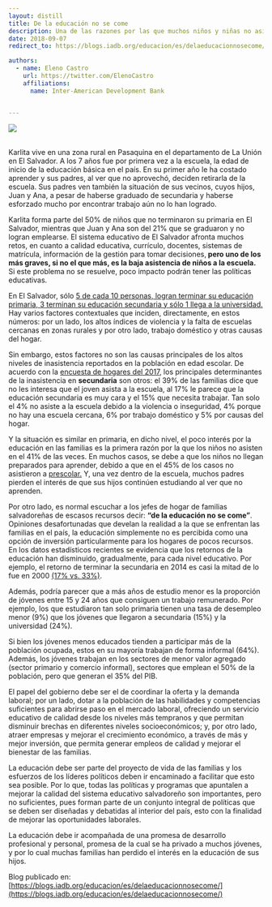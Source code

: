 ```yaml
---
layout: distill
title: De la educación no se come
description: Una de las razones por las que muchos niños y niñas no asisten a la escuela, puede ser sorprendente pero desafortunadamente es cierta.
date: 2018-09-07
redirect_to: https://blogs.iadb.org/educacion/es/delaeducacionnosecome/

authors:
  - name: Eleno Castro
    url: https://twitter.com/ElenoCastro
    affiliations:
      name: Inter-American Development Bank


---
```

<div class="row mt-3">
    <div class="col-sm mt-3 mt-md-0">
        <img class="img-fluid rounded z-depth-1" src="{{ site.baseurl }}/assets/img/educacion_no_come.jpg">
    </div>
</div>

<br/>

Karlita vive en una zona rural en Pasaquina en el departamento de La Unión en El Salvador. A los 7 años fue por primera vez a la escuela, la edad de inicio de la educación básica en el país. En su primer año le ha costado aprender y sus padres, al ver que no aprovechó, deciden retirarla de la escuela. Sus padres ven también la situación de sus vecinos, cuyos hijos, Juan y Ana, a pesar de haberse graduado de secundaria y haberse esforzado mucho por encontrar trabajo aún no lo han logrado.

Karlita forma parte del 50% de niños que no terminaron su primaria en El Salvador, mientras que Juan y Ana son del 21% que se graduaron y no logran emplearse. El sistema educativo de El Salvador afronta muchos retos, en cuanto a calidad educativa, currículo, docentes, sistemas de matrícula, información de la gestión para tomar decisiones,<b> pero uno de los más graves, si no el que más, es la baja asistencia de niños a la escuela.</b> Si este problema no se resuelve, poco impacto podrán tener las políticas educativas.

En El Salvador, sólo [5 de cada 10 personas, logran terminar su educación primaria, 3 terminan su educación secundaria y sólo 1 llega a la universidad.](https://publications.iadb.org/en/cima-brief-10-el-salvador-better-education-more-children-its-within-reach) Hay varios factores contextuales que inciden, directamente, en estos números: por un lado, los altos índices de violencia y la falta de escuelas cercanas en zonas rurales y por otro lado, trabajo doméstico y otras causas del hogar.

Sin embargo, estos factores no son las causas principales de los altos niveles de inasistencia reportados en la población en edad escolar. De acuerdo con la [encuesta de hogares del 2017](http://www.digestyc.gob.sv/index.php/temas/des/ehpm/publicaciones-ehpm.html), los principales determinantes de la inasistencia en <b>secundaria</b> son otros: el 39% de las familias dice que no les interesa que el joven asista a la escuela, al 17% le parece que la educación secundaria es muy cara y el 15% que necesita trabajar. Tan solo el 4% no asiste a la escuela debido a la violencia o inseguridad, 4% porque no hay una escuela cercana, 6% por trabajo doméstico y 5% por causas del hogar.

Y la situación es similar en primaria, en dicho nivel, el poco interés por la educación en las familias es la primera razón por la que los niños no asisten en el 41% de las veces. En muchos casos, se debe a que los niños no llegan preparados para aprender, debido a que en el 45% de los casos no asistieron a [prescolar.](https://www.laprensagrafica.com/elsalvador/65-municipios-sin-atencion-en-educacion-inicial-20171213-0112.html) Y, una vez dentro de la escuela, muchos padres pierden el interés de que sus hijos continúen estudiando al ver que no aprenden.

Por otro lado, es normal escuchar a los jefes de hogar de familias salvadoreñas de escasos recursos decir: <b>“de la educación no se come”</b>. Opiniones desafortunadas que develan la realidad a la que se enfrentan las familias en el país, la educación simplemente no es percibida como una opción de inversión particularmente para los hogares de pocos recursos. En los datos estadísticos recientes se evidencia que los retornos de la educación han disminuido, gradualmente, para cada nivel educativo. Por ejemplo, el retorno de terminar la secundaria en 2014 es casi la mitad de lo fue en 2000 [(17% vs. 33%)](http://www.redicces.org.sv/jspui/bitstream/10972/2739/1/Que%CC%81%20es%20una%20buena%20escuela.pdf).

Además, podría parecer que a más años de estudio menor es la proporción de jóvenes entre 15 y 24 años que consiguen un trabajo remunerado. Por ejemplo, los que estudiaron tan solo primaria tienen una tasa de desempleo menor (9%) que los jóvenes que llegaron a secundaria (15%) y la universidad (24%).

Si bien los jóvenes menos educados tienden a participar más de la población ocupada, estos en su mayoría trabajan de forma informal (64%). Además, los jóvenes trabajan en los sectores de menor valor agregado (sector primario y comercio informal), sectores que emplean el 50% de la población, pero que generan el 35% del PIB.

El papel del gobierno debe ser el de coordinar la oferta y la demanda laboral; por un lado, dotar a la población de las habilidades y competencias suficientes para abrirse paso en el mercado laboral, ofreciendo un servicio educativo de calidad desde los niveles más tempranos y que permitan disminuir brechas en diferentes niveles socioeconómicos; y, por otro lado, atraer empresas y mejorar el crecimiento económico, a través de más y mejor inversión, que permita generar empleos de calidad y mejorar el bienestar de las familias.

La educación debe ser parte del proyecto de vida de las familias y los esfuerzos de los líderes políticos deben ir encaminado a facilitar que esto sea posible. Por lo que, todas las políticas y programas que apuntalen a mejorar la calidad del sistema educativo salvadoreño son importantes, pero no suficientes, pues forman parte de un conjunto integral de políticas que se deben ser diseñadas y debatidas al interior del país, esto con la finalidad de mejorar las oportunidades laborales.

La educación debe ir acompañada de una promesa de desarrollo profesional y personal, promesa de la cual se ha privado a muchos jóvenes, y por lo cual muchas familias han perdido el interés en la educación de sus hijos.

Blog publicado en: [https://blogs.iadb.org/educacion/es/delaeducacionnosecome/](https://blogs.iadb.org/educacion/es/delaeducacionnosecome/)